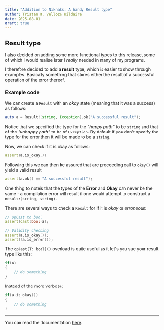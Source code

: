 ```yaml
---
title: "Addition to Niknaks: A handy Result type"
author: Tristan B. Velloza Kildaire
date: 2025-08-01
draft: true
---
```


## Result type

I also decided on adding some more functional types to this release,
some of which I would realise later I _really_ needed in many of my
programs.

I therefore decided to add a **result** type, which is easier to
show through examples. Basically something that stores either
the result of a successful operation of the error thereof.

### Example code

We can create a `Result` with an _okay_ state (meaning
that it was a success) as follows:

```d
auto a = Result!(string, Exception).ok("A successful result");
```

Notice that we specified the type for the _"happy path"_
to be `string` and that of the _"unhappy path"_ to be of
`Exception`. By default if you don't specify the type
for the error then it will be made to be a `string`.

Now, we can check if it is okay as follows:

```d
assert(a.is_okay())
```

Following this we can then be assured that are proceeding
call to `okay()` will yield a valid result:

```d
assert(a.ok() == "A successful result");
```

One thing to noteis  that the types of the **Error** and
**Okay** can never be the same - a compilation error will
result if one would attempt to construct a `Result!(string, string)`.


There are several ways to check a `Result` for if it is
_okay_ or _erroneous_:

```d
// opCast to bool
assert(cast(bool)a);

// Validity checking
assert(a.is_okay());
assert(!a.is_error());
```

The `opCast(T: bool)()` overload is quite useful
as it let's you sue your result type like this:

```d
if(a)
{
    // do something
}
```

Instead of the more verbose:

```d
if(a.is_okay())
{
    // do something
}
```

---

You can read the documentation [here](https://niknaks.dpldocs.info/niknaks.functional.Result.html).